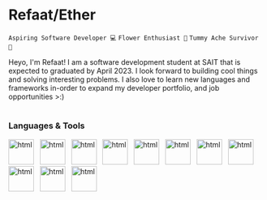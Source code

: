 # Refaat/Ether
`Aspiring Software Developer 💻` `Flower Enthusiast 🌻` `Tummy Ache Survivor 🥇`

<p>
Heyo, I'm Refaat! I am a software development student at SAIT that is expected to graduated by April 2023. I look forward to building cool things and solving interesting problems. I also love to learn new languages and frameworks in-order to expand my developer portfolio, and job opportunities >:)
</p>

#

### Languages & Tools
<div>
    <img alt="html" width="50px" src="https://cdn.jsdelivr.net/gh/devicons/devicon/icons/html5/html5-plain.svg" /> &nbsp; 
    <img alt="html" width="50px" src="https://cdn.jsdelivr.net/gh/devicons/devicon/icons/css3/css3-plain.svg" /> &nbsp;
    <img alt="html" width="50px" src="https://cdn.jsdelivr.net/gh/devicons/devicon/icons/javascript/javascript-plain.svg" /> &nbsp;  
    <img alt="html" width="50px" src="https://cdn.jsdelivr.net/gh/devicons/devicon/icons/nodejs/nodejs-original.svg" /> &nbsp;  
    <img alt="html" width="50px" src="https://cdn.jsdelivr.net/gh/devicons/devicon/icons/python/python-original.svg" /> &nbsp;
    <img alt="html" width="50px" src="https://cdn.jsdelivr.net/gh/devicons/devicon/icons/java/java-original.svg" /> &nbsp;
    <img alt="html" width="50px" src="https://cdn.jsdelivr.net/gh/devicons/devicon/icons/mongodb/mongodb-plain.svg" /> &nbsp;
    <img alt="html" width="50px" src="https://cdn.jsdelivr.net/gh/devicons/devicon/icons/mysql/mysql-original.svg" /> &nbsp;
    <img alt="html" width="50px" src="https://cdn.jsdelivr.net/gh/devicons/devicon/icons/react/react-original.svg" /> &nbsp;
    <img alt="html" width="50px" src="https://cdn.jsdelivr.net/gh/devicons/devicon/icons/express/express-original.svg" /> &nbsp;
    <img alt="html" width="50px" src="https://cdn.jsdelivr.net/gh/devicons/devicon/icons/vscode/vscode-original.svg" /> &nbsp;
<div>

#
  

